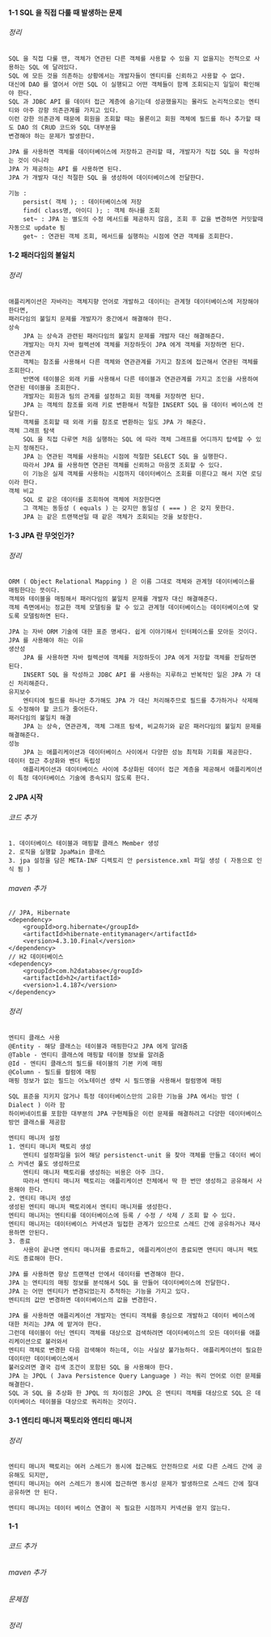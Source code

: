 #### 1-1 SQL 을 직접 다룰 때 발생하는 문제
###### 정리
    SQL 을 직접 다룰 땐, 객체가 연관된 다른 객체를 사용할 수 있을 지 없을지는 전적으로 사용하는 SQL 에 달려있다.
    SQL 에 모든 것을 의존하는 상황에서는 개발자들이 엔티티를 신뢰하고 사용할 수 없다.
    대신에 DAO 를 열어서 어떤 SQL 이 실행되고 어떤 객체들이 함께 조회되는지 일일이 확인해야 한다.
    SQL 과 JDBC API 를 데이터 접근 계층에 숨기는데 성공했을지는 몰라도 논리적으로는 엔티티와 아주 강항 의존관계를 가지고 있다.
    이런 강한 의존관계 때문에 회원을 조회할 때는 물론이고 회원 객체에 필드를 하나 추가할 때도 DAO 의 CRUD 코드와 SQL 대부분을
    변경해야 하는 문제가 발생한다.
    
    JPA 를 사용하면 객체를 데이터베이스에 저장하고 관리할 때, 개발자가 직접 SQL 을 작성하는 것이 아니라
    JPA 가 제공하는 API 를 사용하면 된다.
    JPA 가 개발자 대신 적절한 SQL 을 생성하여 데이터베이스에 전달한다.
    
    기능 :
        persist( 객체 ); : 데이터베이스에 저장
        find( class명, 아이디 ); : 객체 하나를 조회
        set~ : JPA 는 별도의 수정 메서드를 제공하지 않음, 조회 후 값을 변경하면 커밋할때 자동으로 update 됨
        get~ : 연관된 객체 조회, 메서드를 실행하는 시점에 연관 객체를 조회한다.

#### 1-2 패러다임의 불일치
###### 정리
    애플리케이션은 자바라는 객체지향 언어로 개발하고 데이터는 관계형 데이터베이스에 저장해야 한다면,
    패러다임의 불일치 문제를 개발자가 중간에서 해결해야 한다.
    상속
        JPA 는 상속과 관련된 패러다임의 불일치 문제를 개발자 대신 해결해준다.
        개발자는 마치 자바 컬렉션에 객체를 저장하듯이 JPA 에게 객체를 저장하면 된다.
    연관관계
        객체는 참조를 사용해서 다른 객체와 연관관계를 가지고 참조에 접근해서 연관된 객체를 조회한다.
        반면에 테이블은 외래 키를 사용해서 다른 테이블과 연관관계를 가지고 조인을 사용하여 연관된 테이블을 조회한다.
        개발자는 회원과 팀의 관계를 설정하고 회원 객체를 저장하면 된다.
        JPA 는 객체의 참조를 외래 키로 변환해서 적절한 INSERT SQL 을 데이터 베이스에 전달한다.
        객체를 조회할 때 외래 키를 참조로 변환하는 일도 JPA 가 해준다.
    객체 그래프 탐색
        SQL 을 직접 다루면 처음 실행하는 SQL 에 따라 객체 그래프를 어디까지 탑색할 수 있는지 정해진다.
        JPA 는 연관된 객체를 사용하는 시점에 적절한 SELECT SQL 을 실행한다.
        따라서 JPA 를 사용하면 연관된 객체를 신뢰하고 마음껏 조회할 수 있다.
        이 기능은 실제 객체를 사용하는 시점까지 데이터베이스 조회를 미룬다고 해서 지연 로딩이라 한다.
    객체 비교
        SQL 로 같은 데이터를 조회하여 객체에 저장한다면
        그 객체는 동등성 ( equals ) 는 갖지만 동일성 ( === ) 은 갖지 못한다.
        JPA 는 같은 트랜잭션일 때 같은 객체가 조회되는 것을 보장한다.

#### 1-3 JPA 란 무엇인가?
###### 정리
    ORM ( Object Relational Mapping ) 은 이름 그대로 객체와 관계형 데이터베이스를 매핑한다는 뜻이다.
    객체와 테이블을 매핑해서 패러다임의 불일치 문제를 개발자 대신 해결해준다.
    객체 측면에서는 정교한 객체 모델링을 할 수 있고 관계형 데이터베이스는 데이터베이스에 맞도록 모델링하면 된다.
    
    JPA 는 자바 ORM 기술에 대한 표준 명세다. 쉽게 이야기해서 인터페이스를 모아둔 것이다.
    JPA 를 사용해야 하는 이유
    생산성
        JPA 를 사용하면 자바 컬렉션에 객체를 저장하듯이 JPA 에게 저장할 객체를 전달하면 된다.
        INSERT SQL 을 작성하고 JDBC API 를 사용하는 지루하고 반복적인 일은 JPA 가 대신 처리해준다.
    유지보수
        엔티티에 필드를 하나만 추가해도 JPA 가 대신 처리해주므로 필드를 추가하거나 삭제해도 수정해야 할 코드가 줄어든다.
    패러다임의 불일치 해결
        JPA 는 상속, 연관관계, 객체 그래프 탐색, 비교하기와 같은 패러다임의 불일치 문제를 해결해준다.
    성능
        JPA 는 애플리케이션과 데이터베이스 사이에서 다양한 성능 최적화 기회를 제공한다.
    데이터 접근 추상화와 벤더 독립성
        애플리케이션과 데이터베이스 사이에 추상화된 데이터 접근 계층을 제공해서 애플리케이션이 특정 데이터베이스 기술에 종속되지 않도록 한다. 
        
#### 2 JPA 시작
###### 코드 추가
    1. 데이터베이스 테이블과 매핑할 클래스 Member 생성
    2. 로직을 실행할 JpaMain 클래스
    3. jpa 설정을 담은 META-INF 디렉토리 안 persistence.xml 파일 생성 ( 자동으로 인식 됨 )
###### maven 추가
    // JPA, Hibernate
    <dependency>
        <groupId>org.hibernate</groupId>
        <artifactId>hibernate-entitymanager</artifactId>
        <version>4.3.10.Final</version>
    </dependency>
    // H2 데이터베이스
    <dependency>
        <groupId>com.h2database</groupId>
        <artifactId>h2</artifactId>
        <version>1.4.187</version>
    </dependency>
###### 정리
    엔티티 클래스 사용
    @Entity - 해당 클래스는 테이블과 매핑한다고 JPA 에게 알려줌
    @Table - 엔티티 클래스에 매핑할 테이블 정보를 알려줌
    @Id - 엔티티 클래스의 필드를 테이블의 기본 키에 매핑
    @Column - 필드를 컬럼에 매핑
    매핑 정보가 없는 필드는 어노테이션 생략 시 필드명을 사용해서 컬럼명에 매핑
    
    SQL 표준을 지키지 않거나 특정 데이터베이스만의 고유한 기능을 JPA 에서는 방언 ( Dialect ) 이라 함
    하이버네이트를 포함한 대부분의 JPA 구현체들은 이런 문제를 해결하려고 다양한 데이터베이스 방언 클래스를 제공함
    
    엔티티 매니저 설정
    1. 엔티티 매니저 팩토리 생성
        엔티티 설정파일을 읽어 해당 persistenct-unit 을 찾아 객체를 만들고 데이터 베이스 커넥션 풀도 생성하므로
        엔티티 매니저 팩토리를 생성하는 비용은 아주 크다.
        따라서 엔티티 매니저 팩토리는 애플리케이션 전체에서 딱 한 번만 생성하고 공유해서 사용해야 한다.
    2. 엔티티 매니저 생성
    생성된 엔티티 매니저 팩토리에서 엔티티 매니저를 생성한다.
    엔티티 매니저는 엔티티를 데이터베이스에 등록 / 수정 / 삭제 / 조회 할 수 있다.
    엔티티 매니저는 데이터베이스 커넥션과 밀접한 관계가 있으므로 스레드 간에 공유하거나 재사용하면 안된다.
    3. 종료
        사용이 끝나면 엔티티 매니저를 종료하고, 애플리케이션이 종료되면 앤티티 매니저 팩토리도 종료해야 한다.
    
    JPA 를 사용하면 항상 트랜잭션 안에서 데이터를 변경해야 한다.
    JPA 는 엔티티의 매핑 정보를 분석해서 SQL 을 만들어 데이터베이스에 전달한다.
    JPA 는 어떤 엔티티가 변경되었는지 추적하는 기능을 가지고 있다.
    엔티티의 값만 변경하면 데이터베이스의 값을 변경한다.
    
    JPA 를 사용하면 애플리케이션 개발자는 엔티티 객체를 중심으로 개발하고 데이터 베이스에 대한 처리는 JPA 에 맡겨야 한다.
    그런데 테이블이 아닌 엔티티 객체를 대상으로 검색하려면 데이터베이스의 모든 데이터를 애플리케이션으로 불러와서
    엔티티 객체로 변경한 다음 검색해야 하는데, 이는 사실상 불가능하다. 애플리케이션이 필요한 데이터만 데이터베이스에서
    불러오려면 결국 검색 조건이 포함된 SQL 을 사용해야 한다.
    JPA 는 JPQL ( Java Persistence Query Language ) 라는 쿼리 언어로 이런 문제를 해결한다.
    SQL 과 SQL 을 추상화 한 JPQL 의 차이점은 JPQL 은 엔티티 객체를 대상으로 SQL 은 데이터베이스 테이블을 대상으로 쿼리하는 것이다.
    
#### 3-1 엔티티 매니저 팩토리와 엔티티 매니저
###### 정리
    엔티티 매니저 팩토리는 여러 스레드가 동시에 접근해도 안전하므로 서로 다른 스레드 간에 공유해도 되지만,
    엔티티 매니저는 여러 스레드가 동시에 접근하면 동시성 문제가 발생하므로 스레드 간에 절대 공유하면 안 된다.
    
    엔티티 매니저는 데이터 베이스 연결이 꼭 필요한 시점까지 커넥션을 얻지 않는다.

#### 1-1
###### 코드 추가
###### maven 추가
###### 문제점
###### 정리